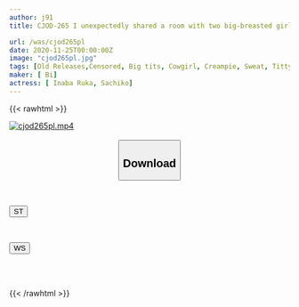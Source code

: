 ```yaml
---
author: j91
title: CJOD-265 I unexpectedly shared a room with two big-breasted girls, and my two nieces, who were now adults, made me cum repeatedly in the sweaty cowgirl position with their boobs shaking violently. Sachiko Ruka Inaba

url: /was/cjod265pl
date: 2020-11-25T00:00:00Z
image: "cjod265pl.jpg"
tags: [Old Releases,Censored, Big tits, Cowgirl, Creampie, Sweat, Titty fuck]
maker: [ Bi]
actress: [ Inaba Ruka, Sachiko]
---
```



{{< rawhtml >}}

<div class="video" data-videoid="kleK3B41m8tOj7a">
    <a href="javascript:;">
        <img src="/was/cjod265pl/cjod265pl.jpg" width="WIDTH" height="HEIGHT" alt="cjod265pl.mp4" loading="lazy">
    </a>
</div>

<script type="text/javascript" src="https://j91.asia/asset/on-demand-st.js"></script>

<br>
  <link rel="stylesheet" href="https://j91.asia/asset/bs5.css">
  
  <center>
  <button class="btn btn-primary" type="button" data-bs-toggle="collapse" data-bs-target=".multi-collapse" aria-expanded="false" aria-controls="multiCollapseExample1 multiCollapseExample2"><h2>Download</h2></button></center>
</p>
<div class="row">
  <div class="col">
    <div class="collapse multi-collapse" id="multiCollapseExample1">
      <div class="card card-body">
	      	      <br>
<div class="buttons">  
<p><a href="https://streamtape.to/v/kleK3B41m8tOj7a" target="_blank"><button class="btn-hover color-3"><i class="fa fa-download"></i> ST</button></a></p></div>
    </div>
  </div>
</div>
  <div class="col">
    <div class="collapse multi-collapse" id="multiCollapseExample2">
      <div class="card card-body">
	      <br>
<div class="buttons">
<p><a href="https://wolfstream.tv/g026mo2ptmro" target="_blank"><button class="btn-hover color-8"><i class="fa fa-download"></i> WS</button></a></p></div>
<br><br>
      </div>
    </div>
  </div>
</div>

{{< /rawhtml >}}
